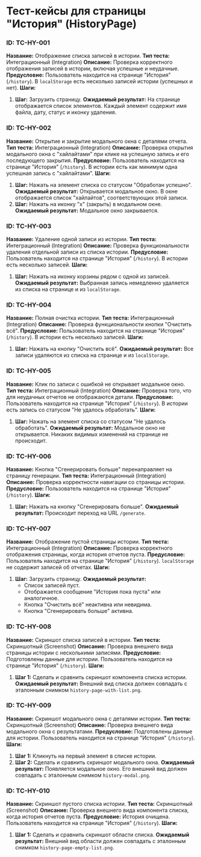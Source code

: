 # Тест-кейсы для страницы "История" (HistoryPage)

### ID: TC-HY-001
**Название:** Отображение списка записей в истории.
**Тип теста:** Интеграционный (Integration)
**Описание:** Проверка корректного отображения записей в истории, включая успешные и неудачные.
**Предусловие:** Пользователь находится на странице "История" (`/history`). В `localStorage` есть несколько записей истории (успешных и нет).
**Шаги:**
1.  **Шаг:** Загрузить страницу.
    **Ожидаемый результат:** На странице отображается список элементов. Каждый элемент содержит имя файла, дату, статус и иконку удаления.

### ID: TC-HY-002
**Название:** Открытие и закрытие модального окна с деталями отчета.
**Тип теста:** Интеграционный (Integration)
**Описание:** Проверка открытия модального окна с "хайлайтами" при клике на успешную запись и его последующего закрытия.
**Предусловие:** Пользователь находится на странице "История" (`/history`). В истории есть как минимум одна успешная запись с "хайлайтами".
**Шаги:**
1.  **Шаг:** Нажать на элемент списка со статусом "Обработан успешно".
    **Ожидаемый результат:** Открывается модальное окно. В окне отображается список "хайлайтов", соответствующих этой записи.
2.  **Шаг:** Нажать на иконку "x" (закрыть) в модальном окне.
    **Ожидаемый результат:** Модальное окно закрывается.

### ID: TC-HY-003
**Название:** Удаление одной записи из истории.
**Тип теста:** Интеграционный (Integration)
**Описание:** Проверка функциональности удаления отдельной записи из списка истории.
**Предусловие:** Пользователь находится на странице "История" (`/history`). В истории есть несколько записей.
**Шаги:**
1.  **Шаг:** Нажать на иконку корзины рядом с одной из записей.
    **Ожидаемый результат:** Выбранная запись немедленно удаляется из списка на странице и из `localStorage`.

### ID: TC-HY-004
**Название:** Полная очистка истории.
**Тип теста:** Интеграционный (Integration)
**Описание:** Проверка функциональности кнопки "Очистить всё".
**Предусловие:** Пользователь находится на странице "История" (`/history`). В истории есть несколько записей.
**Шаги:**
1.  **Шаг:** Нажать на кнопку "Очистить всё".
    **Ожидаемый результат:** Все записи удаляются из списка на странице и из `localStorage`.

### ID: TC-HY-005
**Название:** Клик по записи с ошибкой не открывает модальное окно.
**Тип теста:** Интеграционный (Integration)
**Описание:** Проверка того, что для неудачных отчетов не отображаются детали.
**Предусловие:** Пользователь находится на странице "История" (`/history`). В истории есть запись со статусом "Не удалось обработать".
**Шаги:**
1.  **Шаг:** Нажать на элемент списка со статусом "Не удалось обработать".
    **Ожидаемый результат:** Модальное окно не открывается. Никаких видимых изменений на странице не происходит.

### ID: TC-HY-006
**Название:** Кнопка "Сгенерировать больше" перенаправляет на страницу генерации.
**Тип теста:** Интеграционный (Integration)
**Описание:** Проверка корректности навигации со страницы истории.
**Предусловие:** Пользователь находится на странице "История" (`/history`).
**Шаги:**
1.  **Шаг:** Нажать на кнопку "Сгенерировать больше".
    **Ожидаемый результат:** Происходит переход на URL `/generate`.

### ID: TC-HY-007
**Название:** Отображение пустой страницы истории.
**Тип теста:** Интеграционный (Integration)
**Описание:** Проверка корректного отображения страницы, когда история отчетов пуста.
**Предусловие:** Пользователь находится на странице "История" (`/history`). `localStorage` не содержит записей об отчетах.
**Шаги:**
1.  **Шаг:** Загрузить страницу.
    **Ожидаемый результат:**
    - Список записей пуст.
    - Отображается сообщение "История пока пуста" или аналогичное.
    - Кнопка "Очистить всё" неактивна или невидима.
    - Кнопка "Сгенерировать больше" активна.

### ID: TC-HY-008

**Название:** Скриншот списка записей в истории.
**Тип теста:** Скриншотный (Screenshot)
**Описание:** Проверка внешнего вида страницы истории с несколькими записями.
**Предусловие:** Подготовлены данные для истории. Пользователь находится на странице "История" (`/history`).
**Шаги:**
1.  **Шаг 1:** Сделать и сравнить скриншот компонента списка истории.
    **Ожидаемый результат:** Внешний вид списка должен совпадать с эталонным снимком `history-page-with-list.png`.

### ID: TC-HY-009

**Название:** Скриншот модального окна с деталями истории.
**Тип теста:** Скриншотный (Screenshot)
**Описание:** Проверка внешнего вида модального окна с результатами.
**Предусловие:** Подготовлены данные для истории. Пользователь находится на странице "История" (`/history`).
**Шаги:**
1.  **Шаг 1:** Кликнуть на первый элемент в списке истории.
2.  **Шаг 2:** Сделать и сравнить скриншот модального окна.
    **Ожидаемый результат:** Появляется модальное окно. Его внешний вид должен совпадать с эталонным снимком `history-modal.png`.

### ID: TC-HY-010

**Название:** Скриншот пустого списка истории.
**Тип теста:** Скриншотный (Screenshot)
**Описание:** Проверка внешнего вида компонента списка, когда история отчетов пуста.
**Предусловие:** История очищена. Пользователь находится на странице "История" (`/history`).
**Шаги:**
1.  **Шаг 1:** Сделать и сравнить скриншот области списка.
    **Ожидаемый результат:** Внешний вид области должен совпадать с эталонным снимком `history-page-empty-list.png`. 